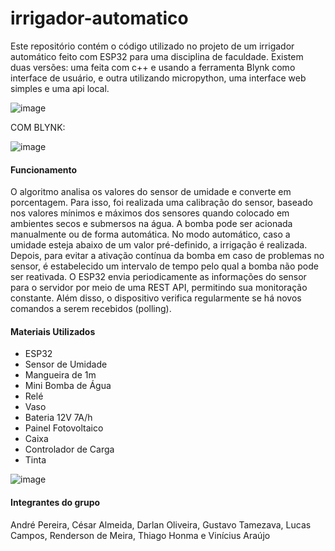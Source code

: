 # irrigador-automatico

Este repositório contém o código utilizado no projeto de um irrigador automático feito com ESP32 para uma disciplina de faculdade.
Existem duas versões: uma feita com c++ e usando a ferramenta Blynk como interface de usuário, e outra utilizando micropython, uma interface web simples e uma api local.

![image](https://github.com/RenderV/irrigador-automatico/assets/92237089/b954ffcc-515b-4da8-b93a-3ec61b1dfcf0)

COM BLYNK:

![image](https://github.com/RenderV/irrigador-automatico/assets/92237089/f7a15d54-7dd1-4677-abdb-64f0e860fcc2)

#### Funcionamento

O algoritmo analisa os valores do sensor de umidade e converte em porcentagem. Para isso, foi realizada uma calibração do sensor, baseado nos valores mínimos e máximos dos sensores quando colocado em ambientes secos e submersos na água. 
A bomba pode ser acionada manualmente ou de forma automática. No modo automático, caso a umidade esteja abaixo de um valor pré-definido, a irrigação é realizada. Depois, para evitar a ativação contínua da bomba em caso de problemas no sensor, é estabelecido um intervalo de tempo pelo qual a bomba não pode ser reativada. O ESP32 envia periodicamente as informações do sensor para o servidor por meio de uma REST API, permitindo sua monitoração constante. Além disso, o dispositivo verifica regularmente se há novos comandos a serem recebidos (polling).

#### Materiais Utilizados

- ESP32
- Sensor de Umidade
- Mangueira de 1m
- Mini Bomba de Água
- Relé
- Vaso
- Bateria 12V 7A/h
- Painel Fotovoltaico
- Caixa
- Controlador de Carga
- Tinta

![image](https://github.com/RenderV/irrigador-automatico/assets/92237089/6ca4d3df-66a2-473d-9532-3ad7eb847f25)


#### Integrantes do grupo

André Pereira, César Almeida, Darlan Oliveira, Gustavo Tamezava, Lucas Campos, Renderson de Meira, Thiago Honma e Vinícius Araújo
